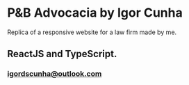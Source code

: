 # P&B Advocacia by Igor Cunha

Replica of a responsive website for a law firm made by me.

## ReactJS and TypeScript.

### igordscunha@outlook.com